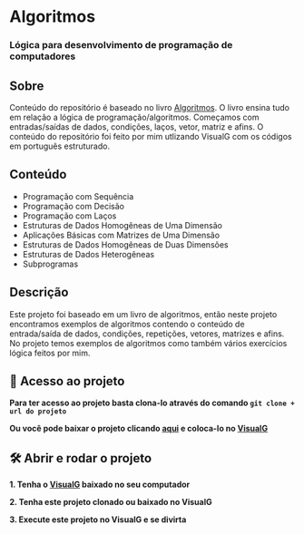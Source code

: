 # Algoritmos
### Lógica para desenvolvimento de programação de computadores

## Sobre
Conteúdo do repositório é baseado no livro [Algoritmos](https://www.amazon.com.br/Algoritmos-Desenvolvimento-Programa%C3%A7%C3%A3o-Computadores-Atualizada/dp/8536531452/ref=tmm_pap_swatch_0?_encoding=UTF8&qid=1668541054&sr=8-7). O livro ensina tudo em relação a lógica de programação/algoritmos. Começamos com entradas/saídas de dados, condições, laços, vetor, matriz e afins. O conteúdo do repositório foi feito por mim utlizando VisualG com os códigos em português estruturado.

## Conteúdo
* Programação com Sequência
* Programação com Decisão
* Programação com Laços
* Estruturas de Dados Homogêneas de Uma Dimensão
* Aplicações Básicas com Matrizes de Uma Dimensão
* Estruturas de Dados Homogêneas de Duas Dimensões
* Estruturas de Dados Heterogêneas
* Subprogramas

## Descrição
Este projeto foi baseado em um livro de algoritmos, então neste projeto encontramos exemplos de algoritmos contendo o conteúdo de entrada/saída de dados, condições, repetições, vetores, matrizes e afins. No projeto temos exemplos de algoritmos como também vários exercícios lógica feitos por mim.

## 📁 Acesso ao projeto

**Para ter acesso ao projeto basta clona-lo através do comando `git clone + url do projeto`**

**Ou você pode baixar o projeto clicando [aqui]() e coloca-lo no [VisualG](https://sourceforge.net/projects/visualg30/files/latest/download)**


## 🛠️ Abrir e rodar o projeto

**1. Tenha o [VisualG](https://sourceforge.net/projects/visualg30/files/latest/download) baixado no seu computador**

**2. Tenha este projeto clonado ou baixado no VisualG**

**3. Execute este projeto no VisualG e se divirta**
